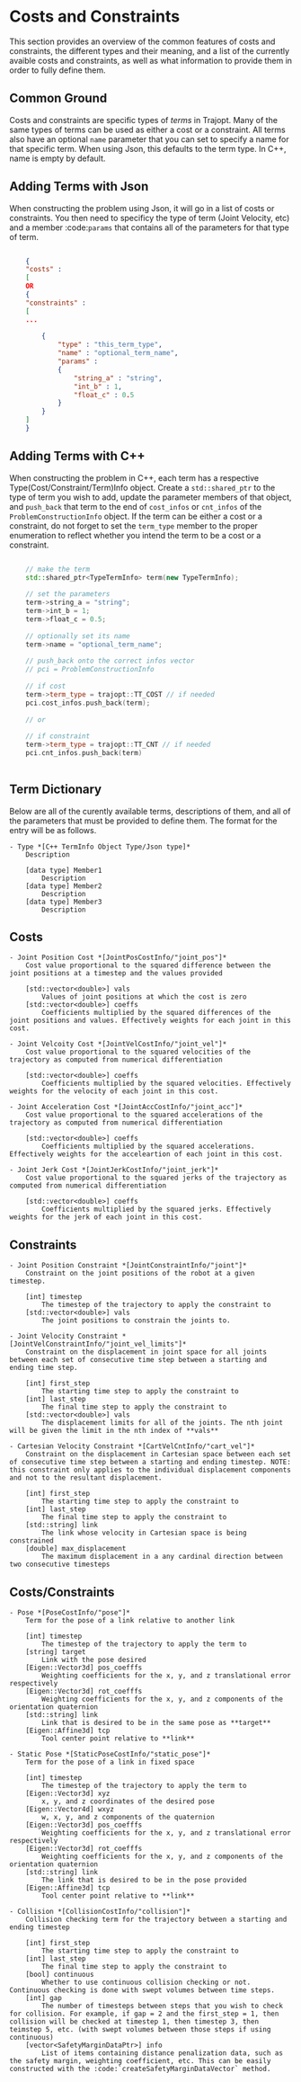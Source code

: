 # Costs and Constraints


This section provides an overview of the common features of costs and constraints, the different types and their meaning, and a list of the currently avaible costs and constraints, as well as what information to provide them in order to fully define them.

Common Ground
-------------

Costs and constraints are specific types of *terms* in Trajopt. Many of the same types of terms can be used as either a cost or a constraint. All terms also have an optional ```name``` parameter that you can set to specify a name for that specific term. When using Json, this defaults to the term type. In C++, name is empty by default.

Adding Terms with Json
----------------------

When constructing the problem using Json, it will go in a list of costs or constraints. You then need to specificy the type of term (Joint Velocity, etc) and a member :code:`params` that contains all of the parameters for that type of term.

``` json

    {
    "costs" : 
    [
    OR
    {
    "constraints" :
    [
    ...
    
        {
            "type" : "this_term_type",
            "name" : "optional_term_name",
            "params" :
            {
                "string_a" : "string",
                "int_b" : 1,
                "float_c" : 0.5
            }
        }
    ]
    }

```
Adding Terms with C++
---------------------

When constructing the problem in C++, each term has a respective Type(Cost/Constraint/Term)Info object. Create a ```std::shared_ptr``` to the type of term you wish to add, update the parameter members of that object, and ```push_back``` that term to the end of ```cost_infos``` or ```cnt_infos``` of the ```ProblemConstructionInfo``` object. If the term can be either a cost or a constraint, do not forget to set the ```term_type``` member to the proper enumeration to reflect whether you intend the term to be a cost or a constraint.

``` cpp

    // make the term
    std::shared_ptr<TypeTermInfo> term(new TypeTermInfo);
    
    // set the parameters
    term->string_a = "string";
    term->int_b = 1;
    term->float_c = 0.5;
    
    // optionally set its name
    term->name = "optional_term_name";
    
    // push_back onto the correct infos vector
    // pci = ProblemConstructionInfo
    
    // if cost
    term->term_type = trajopt::TT_COST // if needed
    pci.cost_infos.push_back(term);
    
    // or 
    
    // if constraint
    term->term_type = trajopt::TT_CNT // if needed
    pci.cnt_infos.push_back(term)
    
```

Term Dictionary
---------------

Below are all of the curently available terms, descriptions of them, and all of the parameters that must be provided to define them. The format for the entry will be as follows.

    - Type *[C++ TermInfo Object Type/Json type]*
        Description
        
        [data type] Member1
            Description
        [data type] Member2
            Description
        [data type] Member3
            Description

## Costs


    - Joint Position Cost *[JointPosCostInfo/"joint_pos"]*
        Cost value proportional to the squared difference between the joint positions at a timestep and the values provided
        
        [std::vector<double>] vals
            Values of joint positions at which the cost is zero
        [std::vector<double>] coeffs
            Coefficients multiplied by the squared differences of the joint positions and values. Effectively weights for each joint in this cost.
            
    - Joint Velcoity Cost *[JointVelCostInfo/"joint_vel"]*
        Cost value proportional to the squared velocities of the trajectory as computed from numerical differentiation
        
        [std::vector<double>] coeffs
            Coefficients multiplied by the squared velocities. Effectively weights for the velocity of each joint in this cost.

    - Joint Acceleration Cost *[JointAccCostInfo/"joint_acc"]*
        Cost value proportional to the squared accelerations of the trajectory as computed from numerical differentiation
        
        [std::vector<double>] coeffs
            Coefficients multiplied by the squared accelerations. Effectively weights for the acceleartion of each joint in this cost.
            
    - Joint Jerk Cost *[JointJerkCostInfo/"joint_jerk"]*
        Cost value proportional to the squared jerks of the trajectory as computed from numerical differentiation
        
        [std::vector<double>] coeffs
            Coefficients multiplied by the squared jerks. Effectively weights for the jerk of each joint in this cost.


## Constraints


    - Joint Position Constraint *[JointConstraintInfo/"joint"]*
        Constraint on the joint positions of the robot at a given timestep.
        
        [int] timestep
            The timestep of the trajectory to apply the constraint to
        [std::vector<double>] vals
            The joint positions to constrain the joints to.
            
    - Joint Velocity Constraint *[JointVelConstraintInfo/"joint_vel_limits"]*
        Constraint on the displacement in joint space for all joints between each set of consecutive time step between a starting and ending time step.
        
        [int] first_step
            The starting time step to apply the constraint to
        [int] last_step
            The final time step to apply the constraint to
        [std::vector<double>] vals
            The displacement limits for all of the joints. The nth joint will be given the limit in the nth index of **vals**

    - Cartesian Velocity Constraint *[CartVelCntInfo/"cart_vel"]*
        Constraint on the displacement in Cartesian space between each set of consecutive time step between a starting and ending timestep. NOTE: this constraint only applies to the individual displacement components and not to the resultant displacement.
        
        [int] first_step
            The starting time step to apply the constraint to
        [int] last_step
            The final time step to apply the constraint to
        [std::string] link
            The link whose velocity in Cartesian space is being constrained
        [double] max_displacement
            The maximum displacement in a any cardinal direction between two consecutive timesteps
        

## Costs/Constraints



    - Pose *[PoseCostInfo/"pose"]*
        Term for the pose of a link relative to another link
        
        [int] timestep
            The timestep of the trajectory to apply the term to
        [string] target
            Link with the pose desired
        [Eigen::Vector3d] pos_coefffs
            Weighting coefficients for the x, y, and z translational error respectively
        [Eigen::Vector3d] rot_coefffs
            Weighting coefficients for the x, y, and z components of the orientation quaternion
        [std::string] link
            Link that is desired to be in the same pose as **target**
        [Eigen::Affine3d] tcp
            Tool center point relative to **link**
            
    - Static Pose *[StaticPoseCostInfo/"static_pose"]*
        Term for the pose of a link in fixed space
        
        [int] timestep
            The timestep of the trajectory to apply the term to
        [Eigen::Vector3d] xyz
            x, y, and z coordinates of the desired pose
        [Eigen::Vector4d] wxyz
            w, x, y, and z components of the quaternion 
        [Eigen::Vector3d] pos_coefffs
            Weighting coefficients for the x, y, and z translational error respectively
        [Eigen::Vector3d] rot_coefffs
            Weighting coefficients for the x, y, and z components of the orientation quaternion
        [std::string] link
            The link that is desired to be in the pose provided
        [Eigen::Affine3d] tcp
            Tool center point relative to **link**
            
    - Collision *[CollisionCostInfo/"collision"]*
        Collision checking term for the trajectory between a starting and ending timestep
        
        [int] first_step
            The starting time step to apply the constraint to
        [int] last_step
            The final time step to apply the constraint to
        [bool] continuous
            Whether to use continuous collision checking or not. Continuous checking is done with swept volumes between time steps.
        [int] gap
            The number of timesteps between steps that you wish to check for collision. For example, if gap = 2 and the first_step = 1, then collision will be checked at timestep 1, then timestep 3, then teimstep 5, etc. (with swept volumes between those steps if using continuous)
        [vector<SafetyMarginDataPtr>] info
            List of items containing distance penalization data, such as the safety margin, weighting coefficient, etc. This can be easily constructed with the :code:`createSafetyMarginDataVector` method.
